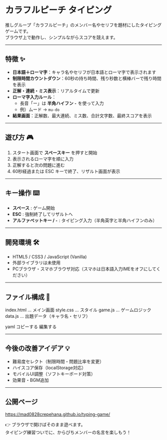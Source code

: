 # カラフルピーチ タイピング

推しグループ「カラフルピーチ」のメンバー名やセリフを題材にしたタイピングゲームです。  
ブラウザ上で動作し、シンプルながらスコアを競えます。

---

## 特徴 ✨
- **日本語＋ローマ字**：キャラ名やセリフが日本語とローマ字で表示されます  
- **制限時間カウントダウン**：60秒の持ち時間、残り秒数と横棒バーで残り時間を表示  
- **正解・連続・ミス表示**：リアルタイムで更新  
- **ローマ字入力ルール**：  
  - 長音「ー」は **半角ハイフン `-`** を使って入力  
  - 例）ムード → `mu-do`  
- **結果画面**：正解数、最大連続、ミス数、合計文字数、最終スコアを表示  

---

## 遊び方 🎮
1. スタート画面で **スペースキー** を押すと開始  
2. 表示されるローマ字を順に入力  
3. 正解すると次の問題に進む  
4. 60秒経過または ESC キーで終了、リザルト画面が表示  

---

## キー操作 ⌨️
- **スペース** : ゲーム開始  
- **ESC** : 強制終了してリザルトへ  
- **アルファベットキー / `-`** : タイピング入力（半角英字と半角ハイフンのみ）  

---

## 開発環境 🛠
- HTML5 / CSS3 / JavaScript (Vanilla)
- 外部ライブラリは未使用
- PCブラウザ・スマホブラウザ対応（スマホは日本語入力IMEをオフにしてください）

---

## ファイル構成 📂
index.html … メイン画面
style.css … スタイル
game.js … ゲームロジック
data.js … 出題データ（キャラ名・セリフ）

yaml
コピーする
編集する

---

## 今後の改善アイデア 💡
- 難易度セレクト（制限時間・問題比率を変更）  
- ハイスコア保存（localStorage対応）  
- モバイルUI調整（ソフトキーボード対策）  
- 効果音・BGM追加  

---

## 公開ページ
https://mad0828crepehana.github.io/typing-game/

👉 ブラウザで開けばそのまま遊べます。  
タイピング練習ついでに、からぴちメンバーの名言を楽しもう！  
